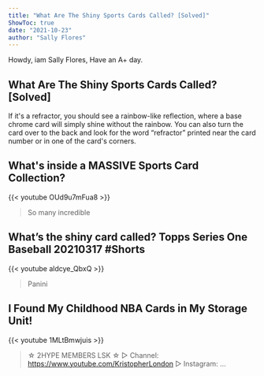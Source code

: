 ```yaml
---
title: "What Are The Shiny Sports Cards Called? [Solved]"
ShowToc: true 
date: "2021-10-23"
author: "Sally Flores" 
---
```


Howdy, iam Sally Flores, Have an A+ day.
## What Are The Shiny Sports Cards Called? [Solved]
If it's a refractor, you should see a rainbow-like reflection, where a base chrome card will simply shine without the rainbow. You can also turn the card over to the back and look for the word “refractor” printed near the card number or in one of the card's corners.

## What's inside a MASSIVE Sports Card Collection?
{{< youtube OUd9u7mFua8 >}}
>So many incredible 

## What’s the shiny card called? Topps Series One Baseball 20210317 #Shorts
{{< youtube aldcye_QbxQ >}}
>Panini 

## I Found My Childhood NBA Cards in My Storage Unit!
{{< youtube 1MLtBmwjuis >}}
>☆ 2HYPE MEMBERS LSK ☆ ▻ Channel: https://www.youtube.com/KristopherLondon ▻ Instagram: ...

